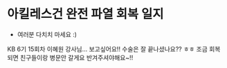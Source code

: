 # 아킬레스건 완전 파열 회복 일지

- 여러분 다치치 마세요 :)

KB 6기 15회차 이혜원
강사님... 보고싶어요!!
수술은 잘 끝나셨나요?? ㅎㅎ
조금 회복되면 친구들이랑 병문안 갈게요 반겨주셔야해요~!!